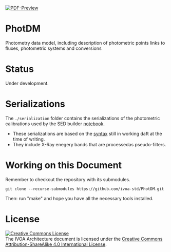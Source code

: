 [![PDF-Preview](https://img.shields.io/badge/PDF-Preview-blue)](https://github.com/ivoa-std/PhotDM/releases/download/auto-pdf-preview/PhotDM-draft.pdf)

# PhotDM
Photometry data model, including description of photometric points links to fluxes, photometric systems and conversions

# Status

Under development.

# Serializations

The `./serialization` folder contains the serializations of the photometric calibrations used by the SED builder [notebook](https://github.com/ivoa/modelinstanceinvot-code/blob/merge-syntax/photdm_impl.ipynb). 
- These serializations are based on the [syntax](https://github.com/ivoa/modelinstanceinvot-code/) still in working daft at the time of writing.
- They include X-Ray enegery bands that are processedas pseudo-filters. 

# Working on this Document

Remember to checkout the repository with its submodules.

    git clone --recurse-submodules https://github.com/ivoa-std/PhotDM.git

Then: run "make" and hope you have all the necessary tools installed.

# License

<a rel="license" href="http://creativecommons.org/licenses/by-sa/4.0/">
<img alt="Creative Commons License" style="border-width:0" src="https://i.creativecommons.org/l/by-sa/4.0/88x31.png" /></a>
<br />The IVOA Architecture document is licensed under the
<a rel="license" href="http://creativecommons.org/licenses/by-sa/4.0/">
Creative Commons Attribution-ShareAlike 4.0 International License</a>.
